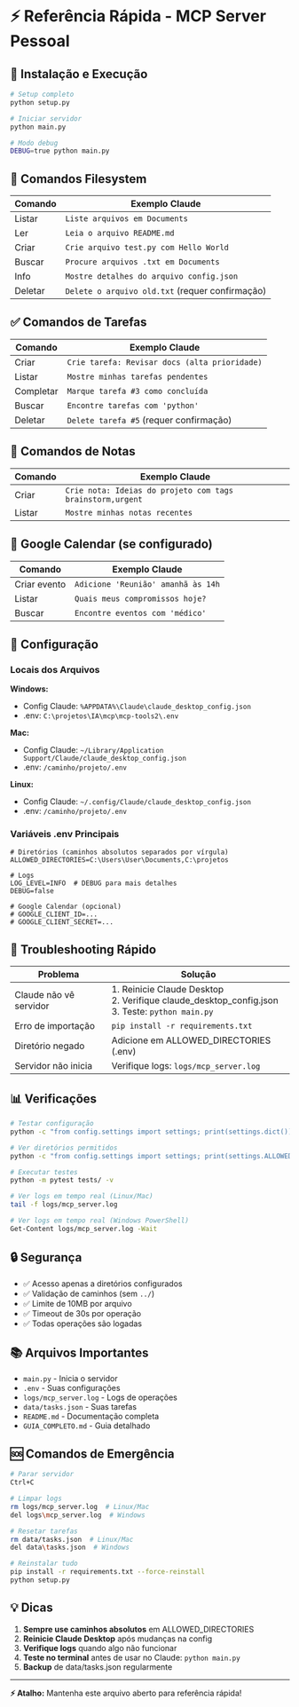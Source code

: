# ⚡ Referência Rápida - MCP Server Pessoal

## 🚀 Instalação e Execução

```bash
# Setup completo
python setup.py

# Iniciar servidor
python main.py

# Modo debug
DEBUG=true python main.py
```

## 📁 Comandos Filesystem

| Comando | Exemplo Claude |
|---------|----------------|
| Listar | `Liste arquivos em Documents` |
| Ler | `Leia o arquivo README.md` |
| Criar | `Crie arquivo test.py com Hello World` |
| Buscar | `Procure arquivos .txt em Documents` |
| Info | `Mostre detalhes do arquivo config.json` |
| Deletar | `Delete o arquivo old.txt` (requer confirmação) |

## ✅ Comandos de Tarefas

| Comando | Exemplo Claude |
|---------|----------------|
| Criar | `Crie tarefa: Revisar docs (alta prioridade)` |
| Listar | `Mostre minhas tarefas pendentes` |
| Completar | `Marque tarefa #3 como concluída` |
| Buscar | `Encontre tarefas com 'python'` |
| Deletar | `Delete tarefa #5` (requer confirmação) |

## 📝 Comandos de Notas

| Comando | Exemplo Claude |
|---------|----------------|
| Criar | `Crie nota: Ideias do projeto com tags brainstorm,urgent` |
| Listar | `Mostre minhas notas recentes` |

## 📅 Google Calendar (se configurado)

| Comando | Exemplo Claude |
|---------|----------------|
| Criar evento | `Adicione 'Reunião' amanhã às 14h` |
| Listar | `Quais meus compromissos hoje?` |
| Buscar | `Encontre eventos com 'médico'` |

## 🔧 Configuração

### Locais dos Arquivos

**Windows:**
- Config Claude: `%APPDATA%\Claude\claude_desktop_config.json`
- .env: `C:\projetos\IA\mcp\mcp-tools2\.env`

**Mac:**
- Config Claude: `~/Library/Application Support/Claude/claude_desktop_config.json`
- .env: `/caminho/projeto/.env`

**Linux:**
- Config Claude: `~/.config/Claude/claude_desktop_config.json`
- .env: `/caminho/projeto/.env`

### Variáveis .env Principais

```env
# Diretórios (caminhos absolutos separados por vírgula)
ALLOWED_DIRECTORIES=C:\Users\User\Documents,C:\projetos

# Logs
LOG_LEVEL=INFO  # DEBUG para mais detalhes
DEBUG=false

# Google Calendar (opcional)
# GOOGLE_CLIENT_ID=...
# GOOGLE_CLIENT_SECRET=...
```

## 🐛 Troubleshooting Rápido

| Problema | Solução |
|----------|---------|
| Claude não vê servidor | 1. Reinicie Claude Desktop<br>2. Verifique claude_desktop_config.json<br>3. Teste: `python main.py` |
| Erro de importação | `pip install -r requirements.txt` |
| Diretório negado | Adicione em ALLOWED_DIRECTORIES (.env) |
| Servidor não inicia | Verifique logs: `logs/mcp_server.log` |

## 📊 Verificações

```bash
# Testar configuração
python -c "from config.settings import settings; print(settings.dict())"

# Ver diretórios permitidos
python -c "from config.settings import settings; print(settings.ALLOWED_DIRECTORIES)"

# Executar testes
python -m pytest tests/ -v

# Ver logs em tempo real (Linux/Mac)
tail -f logs/mcp_server.log

# Ver logs em tempo real (Windows PowerShell)
Get-Content logs/mcp_server.log -Wait
```

## 🔒 Segurança

- ✅ Acesso apenas a diretórios configurados
- ✅ Validação de caminhos (sem `../`)
- ✅ Limite de 10MB por arquivo
- ✅ Timeout de 30s por operação
- ✅ Todas operações são logadas

## 📚 Arquivos Importantes

- `main.py` - Inicia o servidor
- `.env` - Suas configurações
- `logs/mcp_server.log` - Logs de operações
- `data/tasks.json` - Suas tarefas
- `README.md` - Documentação completa
- `GUIA_COMPLETO.md` - Guia detalhado

## 🆘 Comandos de Emergência

```bash
# Parar servidor
Ctrl+C

# Limpar logs
rm logs/mcp_server.log  # Linux/Mac
del logs\mcp_server.log  # Windows

# Resetar tarefas
rm data/tasks.json  # Linux/Mac
del data\tasks.json  # Windows

# Reinstalar tudo
pip install -r requirements.txt --force-reinstall
python setup.py
```

## 💡 Dicas

1. **Sempre use caminhos absolutos** em ALLOWED_DIRECTORIES
2. **Reinicie Claude Desktop** após mudanças na config
3. **Verifique logs** quando algo não funcionar
4. **Teste no terminal** antes de usar no Claude: `python main.py`
5. **Backup** de data/tasks.json regularmente

---

**⚡ Atalho:** Mantenha este arquivo aberto para referência rápida!
